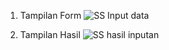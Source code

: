 1. Tampilan Form
   ![SS Input data](https://github.com/user-attachments/assets/1604cddc-0e7d-4d24-a3d1-cc3497c2aee6)

2. Tampilan Hasil
   ![SS hasil inputan](https://github.com/user-attachments/assets/d54ca93c-be84-42cb-9bcc-31956f3259fb)

